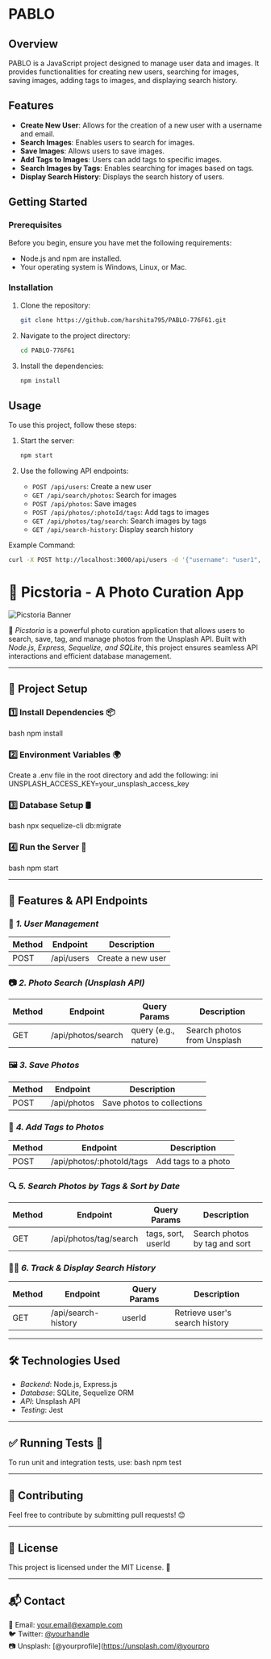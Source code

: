 # PABLO

## Overview

PABLO is a JavaScript project designed to manage user data and images. It provides functionalities for creating new users, searching for images, saving images, adding tags to images, and displaying search history.

## Features

- **Create New User**: Allows for the creation of a new user with a username and email.
- **Search Images**: Enables users to search for images.
- **Save Images**: Allows users to save images.
- **Add Tags to Images**: Users can add tags to specific images.
- **Search Images by Tags**: Enables searching for images based on tags.
- **Display Search History**: Displays the search history of users.

## Getting Started

### Prerequisites

Before you begin, ensure you have met the following requirements:
- Node.js and npm are installed.
- Your operating system is Windows, Linux, or Mac.

### Installation

1. Clone the repository:
    ```sh
    git clone https://github.com/harshita795/PABLO-776F61.git
    ```
2. Navigate to the project directory:
    ```sh
    cd PABLO-776F61
    ```
3. Install the dependencies:

    ```sh
    npm install
    ```

## Usage

To use this project, follow these steps:

1. Start the server:

    ```sh
    npm start
    ```
2. Use the following API endpoints:
    - `POST /api/users`: Create a new user
    - `GET /api/search/photos`: Search for images
    - `POST /api/photos`: Save images
    - `POST /api/photos/:photoId/tags`: Add tags to images
    - `GET /api/photos/tag/search`: Search images by tags
    - `GET /api/search-history`: Display search history

Example Command:
```sh
curl -X POST http://localhost:3000/api/users -d '{"username": "user1", "email": "user1@example.com"}'
```



# 🚀 Picstoria - A Photo Curation App

![Picstoria Banner](https://source.unsplash.com/1600x400/?photography,nature)

📸 *Picstoria* is a powerful photo curation application that allows users to search, save, tag, and manage photos from the Unsplash API. Built with *Node.js, Express, Sequelize, and SQLite*, this project ensures seamless API interactions and efficient database management.

---

## 📂 Project Setup

### 1️⃣ Install Dependencies 📦
bash
npm install


### 2️⃣ Environment Variables 🌍
Create a .env file in the root directory and add the following:
ini
UNSPLASH_ACCESS_KEY=your_unsplash_access_key


### 3️⃣ Database Setup 🛢️
bash
npx sequelize-cli db:migrate


### 4️⃣ Run the Server 🚀
bash
npm start


---

## 📜 Features & API Endpoints

### 📝 *1. User Management*
| Method | Endpoint | Description |
|--------|---------|-------------|
| POST | /api/users | Create a new user |

### 📷 *2. Photo Search (Unsplash API)*
| Method | Endpoint | Query Params | Description |
|--------|---------|--------------|-------------|
| GET | /api/photos/search | query (e.g., nature) | Search photos from Unsplash |

### 🖼️ *3. Save Photos*
| Method | Endpoint | Description |
|--------|---------|-------------|
| POST | /api/photos | Save photos to collections |

### 🔖 *4. Add Tags to Photos*
| Method | Endpoint | Description |
|--------|---------|-------------|
| POST | /api/photos/:photoId/tags | Add tags to a photo |

### 🔍 *5. Search Photos by Tags & Sort by Date*
| Method | Endpoint | Query Params | Description |
|--------|---------|--------------|-------------|
| GET | /api/photos/tag/search | tags, sort, userId | Search photos by tag and sort |

### 🕵️‍♂️ *6. Track & Display Search History*
| Method | Endpoint | Query Params | Description |
|--------|---------|--------------|-------------|
| GET | /api/search-history | userId | Retrieve user's search history |

---

## 🛠️ Technologies Used

- *Backend*: Node.js, Express.js
- *Database*: SQLite, Sequelize ORM
- *API*: Unsplash API
- *Testing*: Jest

---

## ✅ Running Tests 🧪

To run unit and integration tests, use:
bash
npm test


---

## 🌟 Contributing
Feel free to contribute by submitting pull requests! 😊

---

## 📜 License
This project is licensed under the MIT License. 📝

---

## 📬 Contact
📧 Email: your.email@example.com  
🐦 Twitter: [@yourhandle](https://twitter.com/yourhandle)  
📷 Unsplash: [@yourprofile](https://unsplash.com/@yourpro
